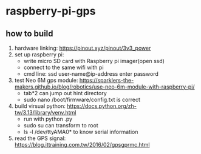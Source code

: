 # raspberry-pi-gps

## how to build
1. hardware linking: https://pinout.xyz/pinout/3v3_power
2. set up raspberry pi:
   - write micro SD card with Raspberry pi imager(open ssd)
   - connect to the same wifi with pi
   - cmd line:
     ssd user-name@ip-address
     enter password
3. test Neo 6M gps module: https://sparklers-the-makers.github.io/blog/robotics/use-neo-6m-module-with-raspberry-pi/
   - tab*2 can jump out hint directory
   - sudo nano /boot/firmware/config.txt is correct
4. build virsual python: https://docs.python.org/zh-tw/3.13/library/venv.html
   - run with python <file-name>.py
   - sudo su can transform to root
   - ls -l /dev/ttyAMA0* to know serial information
5. read the GPS signal: https://blog.ittraining.com.tw/2016/02/gpsgprmc.html
